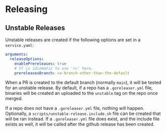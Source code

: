 # Releasing

## Unstable Releases

Unstable releases are created if the following options are set in a
`service.yaml`:

```yaml
arguments:
  releaseOptions:
    enablePrereleases: true
    # It is idiomatic to use 'rc' here.
    prereleasesBranch: <a-branch-other-than-the-default
```

When a PR is created to the default branch (normally `main`), it will be
tested for an unstable release. By default, if a repo has a
`.goreleaser.yml` file, binaries will be created an uploaded to the
`unstable` tag on the repo once merged.

If a repo does not have a `.goreleaser.yml` file, nothing will happen.
Optionally, a `scripts/unstable-release.include.sh` file can be created
that will be ran instead. If a `.goreleaser.yml` file does exist, and
the include file exists as well, it will be called after the github
release has been created.
